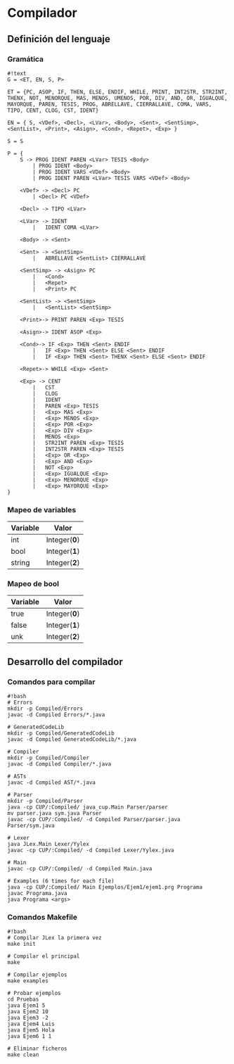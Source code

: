 # Compilador #

## Definición del lenguaje ##

### Gramática
```
#!text
G = <ET, EN, S, P>

ET = {PC, ASOP, IF, THEN, ELSE, ENDIF, WHILE, PRINT, INT2STR, STR2INT, THENX, NOT, MENORQUE, MAS, MENOS, UMENOS, POR, DIV, AND, OR, IGUALQUE, MAYORQUE, PAREN, TESIS, PROG, ABRELLAVE, CIERRALLAVE, COMA, VARS, TIPO, CENT, CLOG, CST, IDENT}

EN = { S, <VDef>, <Decl>, <LVar>, <Body>, <Sent>, <SentSimp>, <SentList>, <Print>, <Asign>, <Cond>, <Repet>, <Exp> }

S = S

P = {
	S -> PROG IDENT PAREN <LVar> TESIS <Body> 
	    | PROG IDENT <Body>
	    | PROG IDENT VARS <VDef> <Body>
	    | PROG IDENT PAREN <LVar> TESIS VARS <VDef> <Body>

	<VDef> -> <Decl> PC 
	    | <Decl> PC <VDef>

	<Decl> -> TIPO <LVar>

	<LVar> -> IDENT
	    |   IDENT COMA <LVar>

	<Body> -> <Sent>

	<Sent> -> <SentSimp>
		|	ABRELLAVE <SentList> CIERRALLAVE

	<SentSimp> -> <Asign> PC
		|   <Cond>
		|   <Repet>
	    |   <Print> PC

	<SentList> -> <SentSimp>
		|	<SentList> <SentSimp>

	<Print>-> PRINT PAREN <Exp> TESIS

	<Asign>-> IDENT ASOP <Exp>

	<Cond>-> IF <Exp> THEN <Sent> ENDIF 
	    |   IF <Exp> THEN <Sent> ELSE <Sent> ENDIF 
	    |   IF <Exp> THEN <Sent> THENX <Sent> ELSE <Sent> ENDIF 

	<Repet>-> WHILE <Exp> <Sent>

	<Exp> -> CENT
		|	CST
		|	CLOG
		|	IDENT
		| 	PAREN <Exp> TESIS
		| 	<Exp> MAS <Exp>
		| 	<Exp> MENOS <Exp>
		| 	<Exp> POR <Exp>
		| 	<Exp> DIV <Exp>
		| 	MENOS <Exp>
		| 	STR2INT PAREN <Exp> TESIS
		| 	INT2STR PAREN <Exp> TESIS
		| 	<Exp> OR <Exp>
		| 	<Exp> AND <Exp>
		| 	NOT <Exp>
		| 	<Exp> IGUALQUE <Exp>
		| 	<Exp> MENORQUE <Exp>
		| 	<Exp> MAYORQUE <Exp>
}
```

### Mapeo de variables ###
| Variable  | Valor        |
| --------- | -------------|
| int 	 	| Integer(**0**) |
| bool 	 	| Integer(**1**) |
| string 	| Integer(**2**) |

### Mapeo de bool ###
| Variable  | Valor        |
| --------- | -------------|
| true 	 	| Integer(**0**) |
| false 	| Integer(**1**) |
| unk 		| Integer(**2**) |


## Desarrollo del compilador ##

### Comandos para compilar ###
```
#!bash
# Errors
mkdir -p Compiled/Errors
javac -d Compiled Errors/*.java

# GeneratedCodeLib
mkdir -p Compiled/GeneratedCodeLib
javac -d Compiled GeneratedCodeLib/*.java

# Compiler
mkdir -p Compiled/Compiler
javac -d Compiled Compiler/*.java

# ASTs
javac -d Compiled AST/*.java

# Parser
mkdir -p Compiled/Parser
java -cp CUP/:Compiled/ java_cup.Main Parser/parser
mv parser.java sym.java Parser
javac -cp CUP/:Compiled/ -d Compiled Parser/parser.java Parser/sym.java

# Lexer
java JLex.Main Lexer/Yylex
javac -cp CUP/:Compiled/ -d Compiled Lexer/Yylex.java

# Main
javac -cp CUP/:Compiled/ -d Compiled Main.java

# Examples (6 times for each file)
java -cp CUP/:Compiled/ Main Ejemplos/Ejem1/ejem1.prg Programa
javac Programa.java
java Programa <args>

```

### Comandos Makefile ###
```
#!bash
# Compilar JLex la primera vez
make init

# Compilar el principal
make

# Compilar ejemplos
make examples

# Probar ejemplos
cd Pruebas
java Ejem1 5
java Ejem2 10
java Ejem3 -2
java Ejem4 Luis
java Ejem5 Hola
java Ejem6 1 1

# Eliminar ficheros
make clean
```